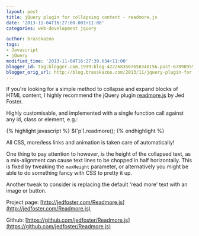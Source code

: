 ```yaml
---
layout: post
title: jQuery plugin for collapsing content - readmore.js
date: '2013-11-04T16:27:00.001+11:00'
categories: web-development jquery

author: brasskazoo
tags:
- Javascript
- jQuery
modified_time: '2013-11-04T16:27:39.634+11:00'
blogger_id: tag:blogger.com,1999:blog-4222683507658340156.post-6789895976805388326
blogger_orig_url: http://blog.brasskazoo.com/2013/11/jquery-plugin-for-collapsing-content.html
---
```


If you're looking for a simple method to collapse and expand blocks of HTML 
content, I highly recommend the jQuery plugin 
[readmore.js](http://jedfoster.com/Readmore.js/) by Jed Foster. 

Highly customisable, and implemented with a single function call against any 
id, class or element, e.g.: 

{% highlight javascript %}
 $('p').readmore(); 
{% endhighlight %}

All CSS, more/less links and animation is taken care of automatically! 

One thing to pay attention to however, is the height of the collapsed text, as 
a mis-alignment can cause text lines to be chopped in half horizontally. This 
is fixed by tweaking the `maxHeight` parameter, or alternatively you might be 
able to do something fancy with CSS to pretty it up. 

Another tweak to consider is replacing the default 'read more' text with an 
image or button. 

Project page: 
[http://jedfoster.com/Readmore.js](http://jedfoster.com/Readmore.js)

Github: 
[https://github.com/jedfoster/Readmore.js](https://github.com/jedfoster/Readmore.js) 